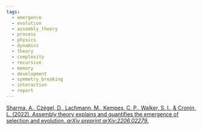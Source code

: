```yaml
---
tags:
  - emergence
  - evolution
  - assembly_theory
  - process
  - physics
  - dynamics
  - theory
  - complexity
  - recursive
  - memory
  - development
  - symmetry_breaking
  - interaction
  - report
---
```

[Sharma, A., Czégel, D., Lachmann, M., Kempes, C. P., Walker, S. I., & Cronin, L. (2022). Assembly theory explains and quantifies the emergence of selection and evolution. _arXiv preprint arXiv:2206.02279_.](https://arxiv.org/pdf/2206.02279)